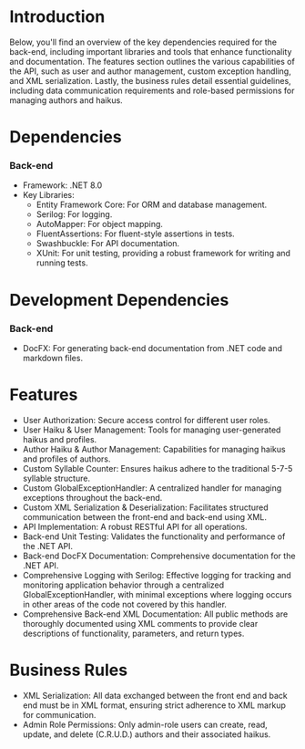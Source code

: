 # Introduction

Below, you'll find an overview of the key dependencies required for the back-end, including important libraries and tools that enhance functionality and documentation. The features section outlines the various capabilities of the API, such as user and author management, custom exception handling, and XML serialization. Lastly, the business rules detail essential guidelines, including data communication requirements and role-based permissions for managing authors and haikus.

# Dependencies
### Back-end
- Framework: .NET 8.0
- Key Libraries:
  - Entity Framework Core: For ORM and database management.
  - Serilog: For logging.
  - AutoMapper: For object mapping.
  - FluentAssertions: For fluent-style assertions in tests.
  - Swashbuckle: For API documentation.
  - XUnit: For unit testing, providing a robust framework for writing and running tests.

# Development Dependencies
### Back-end
- DocFX: For generating back-end documentation from .NET code and markdown files.

# Features
- User Authorization: Secure access control for different user roles.
- User Haiku & User Management: Tools for managing user-generated haikus and profiles.
- Author Haiku & Author Management: Capabilities for managing haikus and profiles of authors.
- Custom Syllable Counter: Ensures haikus adhere to the traditional 5-7-5 syllable structure.
- Custom GlobalExceptionHandler: A centralized handler for managing exceptions throughout the back-end.
- Custom XML Serialization & Deserialization: Facilitates structured communication between the front-end and back-end using XML.
- API Implementation: A robust RESTful API for all operations.
- Back-end Unit Testing: Validates the functionality and performance of the .NET API.
- Back-end DocFX Documentation: Comprehensive documentation for the .NET API.
- Comprehensive Logging with Serilog: Effective logging for tracking and monitoring application behavior through a centralized GlobalExceptionHandler, with minimal exceptions where logging occurs in other areas of the code not covered by this handler.
- Comprehensive Back-end XML Documentation: All public methods are thoroughly documented using XML comments to provide clear descriptions of functionality, parameters, and return types.
  
# Business Rules
- XML Serialization: All data exchanged between the front end and back end must be in XML format, ensuring strict adherence to XML markup for communication.
- Admin Role Permissions: Only admin-role users can create, read, update, and delete (C.R.U.D.) authors and their associated haikus.
